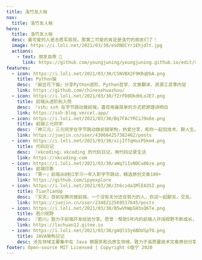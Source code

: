 ```yaml
---
title: 洛竹友人帐
nav:
  title: 洛竹友人帐
hero:
  title: 洛竹友人帐
  desc: 最可爱的人是志愿军叔叔，那第二可爱的肯定是洛竹的朋友们了！
  image: https://i.loli.net/2021/03/30/eSONDCYr1Ehjdlt.jpg
  actions:
    - text: 朋友自荐 🤝
      link: https://github.com/youngjuning/youngjuning.github.io/edit/main/docs/friends/index.md
features:
  - icon: https://i.loli.net/2021/03/30/CSNVBX2F9KRqDbA.png
    title: Python猫
    desc: 『豌豆花下猫』分享Python进阶、Python哲学、文章翻译、资源工具等内容
    link: https://github.com/chinesehuazhou/
  - icon: https://i.loli.net/2021/03/30/fZrFD8OkdHLoJE7.png
    title: 前端从进阶到入院
    desc: 『ssh』ssh 在字节跳动做前端，喜欢用最简单的方式把原理讲明白
    link: https://ssh-blog.vercel.app/
  - icon: https://i.loli.net/2021/03/30/Bq7FAcYRCiJ9o6e.png
    title: 前端三元同学
    desc: 『神三元』三元同学在字节跳动做前端架构，热爱分享，和你一起侃技术、聊人生。
    link: https://juejin.cn/user/430664257382462/posts
  - icon: https://i.loli.net/2021/03/30/xijIfTqHusPbkm4.png
    title: 代码日记
    desc: 『xkcoding』xkcoding 的代码日记，用代码记录生活
    link: https://xkcoding.com
  - icon: https://i.loli.net/2021/03/30/aWq7iIvNOCu86ze.png
    title: 前端印象
    desc: 『零一』前端从0到1学习一年入职字节跳动，精选原创文章100+
    link: https://github.com/Lpyexplore
  - icon: https://i.loli.net/2021/03/30/Jt6czda1MlEA3SI.png
    title: TianTianUp
    desc: 『天天』目前在腾讯做前端，一个没有天分还在努力的人，欢迎一起聊天，交友。
    link: https://juejin.cn/user/2348212569517645/posts
  - icon: https://i.loli.net/2021/03/30/B5wVhWpSH3sQ6Te.png
    title: 若川视野
    desc: 『若川』致力于前端开发经验分享。愿景：帮助5年内的前端人开阔视野不断成长，走在前列。
    link: https://lxchuan12.gitee.io
  - icon: https://i.loli.net/2021/03/30/g4Ql15y6BDUSpTO.png
    title: JAVA架构日记
    desc: 涉及领域主要集中在 Java 微服务和云原生领域，致力于高质量技术文章原创分享，拒绝水文、软文。
footer: Open-source MIT Licensed | Copyright ©俊宁 2020
---
```

